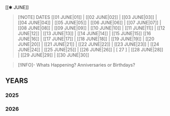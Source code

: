  [[✱ JUNE]]

> [!NOTE] DATES
> [[01 JUNE|01]] | [[02 JUNE|02]] | [[03 JUNE|03]] | [[04 JUNE|04]] | [[05 JUNE|05]] | [[06 JUNE|06]] | [[07 JUNE|07]] | [[08 JUNE|08]] | [[09 JUNE|09]] | [[10 JUNE|10]] | [[11 JUNE|11]] | [[12 JUNE|12]] | [[13 JUNE|13]] | [[14 JUNE|14]] | [[15 JUNE|15]]
> [[16 JUNE|16]] | [[17 JUNE|17]] | [[18 JUNE|18]] | [[19 JUNE|19]] | [[20 JUNE|20]] | [[21 JUNE|21]] | [[22 JUNE|22]] | [[23 JUNE|23]] | [[24 JUNE|24]] | [[25 JUNE|25]] | [[26 JUNE|26]] | [ 27 ] | [[28 JUNE|28]] | [[29 JUNE|29]] | [[30 JUNE|30]] 

> [!INFO]- Whats Happening?
> Anniversaries or Birthdays? 
## YEARS
### 2025

### 2026